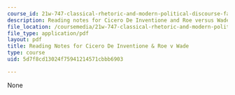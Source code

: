 ```yaml
---
course_id: 21w-747-classical-rhetoric-and-modern-political-discourse-fall-2009
description: Reading notes for Cicero De Inventione and Roe versus Wade.
file_location: /coursemedia/21w-747-classical-rhetoric-and-modern-political-discourse-fall-2009/5d7f8cd13024f75941214571cbbb6903_MIT21W_747_01F09_study04.pdf
file_type: application/pdf
layout: pdf
title: Reading Notes for Cicero De Inventione & Roe v Wade
type: course
uid: 5d7f8cd13024f75941214571cbbb6903

---
```

None